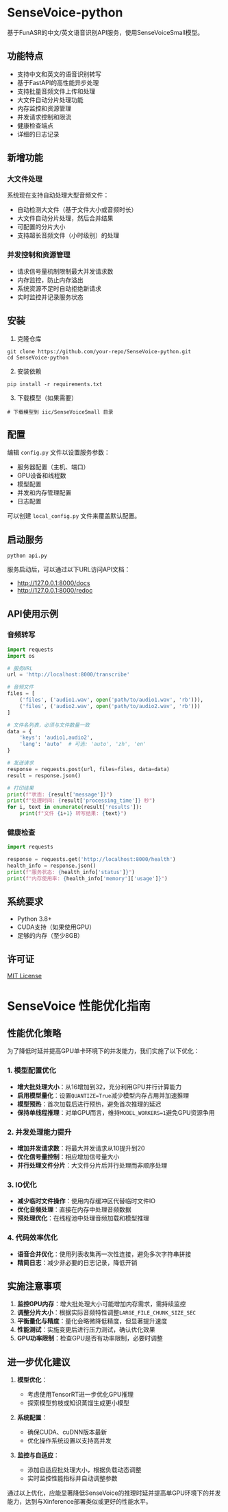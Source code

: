 # SenseVoice-python

基于FunASR的中文/英文语音识别API服务，使用SenseVoiceSmall模型。

## 功能特点

- 支持中文和英文的语音识别转写
- 基于FastAPI的高性能异步处理
- 支持批量音频文件上传和处理
- 大文件自动分片处理功能
- 内存监控和资源管理
- 并发请求控制和限流
- 健康检查端点
- 详细的日志记录

## 新增功能

### 大文件处理

系统现在支持自动处理大型音频文件：
- 自动检测大文件（基于文件大小或音频时长）
- 大文件自动分片处理，然后合并结果
- 可配置的分片大小
- 支持超长音频文件（小时级别）的处理

### 并发控制和资源管理

- 请求信号量机制限制最大并发请求数
- 内存监控，防止内存溢出
- 系统资源不足时自动拒绝新请求
- 实时监控并记录服务状态

## 安装

1. 克隆仓库
```
git clone https://github.com/your-repo/SenseVoice-python.git
cd SenseVoice-python
```

2. 安装依赖
```
pip install -r requirements.txt
```

3. 下载模型（如果需要）
```
# 下载模型到 iic/SenseVoiceSmall 目录
```

## 配置

编辑 `config.py` 文件以设置服务参数：
- 服务器配置（主机、端口）
- GPU设备和线程数
- 模型配置
- 并发和内存管理配置
- 日志配置

可以创建 `local_config.py` 文件来覆盖默认配置。

## 启动服务

```
python api.py
```

服务启动后，可以通过以下URL访问API文档：
- http://127.0.0.1:8000/docs
- http://127.0.0.1:8000/redoc

## API使用示例

### 音频转写

```python
import requests
import os

# 服务URL
url = 'http://localhost:8000/transcribe'

# 音频文件
files = [
    ('files', ('audio1.wav', open('path/to/audio1.wav', 'rb'))),
    ('files', ('audio2.wav', open('path/to/audio2.wav', 'rb')))
]

# 文件名列表，必须与文件数量一致
data = {
    'keys': 'audio1,audio2',
    'lang': 'auto'  # 可选: 'auto', 'zh', 'en'
}

# 发送请求
response = requests.post(url, files=files, data=data)
result = response.json()

# 打印结果
print(f"状态: {result['message']}")
print(f"处理时间: {result['processing_time']} 秒")
for i, text in enumerate(result['results']):
    print(f"文件 {i+1} 转写结果: {text}")
```

### 健康检查

```python
import requests

response = requests.get('http://localhost:8000/health')
health_info = response.json()
print(f"服务状态: {health_info['status']}")
print(f"内存使用率: {health_info['memory']['usage']}")
```

## 系统要求

- Python 3.8+
- CUDA支持（如果使用GPU）
- 足够的内存（至少8GB）

## 许可证

[MIT License](LICENSE)

# SenseVoice 性能优化指南

## 性能优化策略

为了降低时延并提高GPU单卡环境下的并发能力，我们实施了以下优化：

### 1. 模型配置优化
- **增大批处理大小**：从16增加到32，充分利用GPU并行计算能力
- **启用模型量化**：设置`QUANTIZE=True`减少模型内存占用并加速推理
- **模型预热**：首次加载后进行预热，避免首次推理的延迟
- **保持单线程推理**：对单GPU而言，维持`MODEL_WORKERS=1`避免GPU资源争用

### 2. 并发处理能力提升
- **增加并发请求数**：将最大并发请求从10提升到20
- **优化信号量控制**：相应增加信号量大小
- **并行处理文件分片**：大文件分片后并行处理而非顺序处理

### 3. IO优化
- **减少临时文件操作**：使用内存缓冲区代替临时文件IO
- **优化音频处理**：直接在内存中处理音频数据
- **预处理优化**：在线程池中处理音频加载和模型推理

### 4. 代码效率优化
- **语音合并优化**：使用列表收集再一次性连接，避免多次字符串拼接
- **精简日志**：减少非必要的日志记录，降低开销

## 实施注意事项

1. **监控GPU内存**：增大批处理大小可能增加内存需求，需持续监控
2. **调整分片大小**：根据实际音频特性调整`LARGE_FILE_CHUNK_SIZE_SEC`
3. **平衡量化与精度**：量化会略微降低精度，但显著提升速度
4. **性能测试**：实施变更后进行压力测试，确认优化效果
5. **GPU功率限制**：检查GPU是否有功率限制，必要时调整

## 进一步优化建议

1. **模型优化**：
   - 考虑使用TensorRT进一步优化GPU推理
   - 探索模型剪枝或知识蒸馏生成更小模型

2. **系统配置**：
   - 确保CUDA、cuDNN版本最新
   - 优化操作系统设置以支持高并发

3. **监控与自适应**：
   - 添加自适应批处理大小，根据负载动态调整
   - 实时监控性能指标并自动调整参数

通过以上优化，应能显著降低SenseVoice的推理时延并提高单GPU环境下的并发能力，达到与Xinference部署类似或更好的性能水平。 